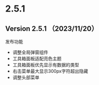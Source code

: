# 2.5.1

## Version 2.5.1 （2023/11/20）

发布功能

* 调整全局弹窗组件
* 工具箱面板适配亮色主题
* 工具箱面板优先显示有数据的类型
* 右击菜单最大显示300px字符超出隐藏
* 调整头部菜单